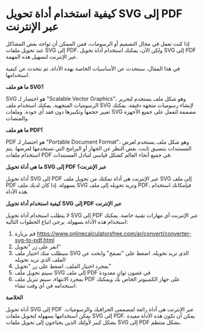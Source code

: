 كيفية استخدام أداة تحويل SVG إلى PDF عبر الإنترنت
=================================================

إذا كنت تعمل في مجال التصميم أو الرسومات، فمن الممكن أن تواجه بعض المشاكل عند تحويل ملفات SVG إلى PDF. ولكن الآن، يمكنك استخدام أداة تحويل SVG إلى PDF عبر الإنترنت لتسهيل هذه المهمة.

في هذا المقال، سنتحدث عن الأساسيات الخاصة بهذه الأداة، ثم نتحدث عن كيفية استخدامها.

**ما هو ملف SVG؟**

SVG هو اختصار لـ "Scalable Vector Graphics"، وهو شكل ملف يستخدم لتحرير الرسوميات المتجهية. يمكنك استخدام ملف SVG لإنشاء رسوميات متجهة دقيقة. يمكنك تغيير حجمها وتكبيرها دون فقد أي جودة. وملفات SVG مصممة لتعمل على جميع الأجهزة والمنصات.

**ما هو ملف PDF؟**

PDF هو اختصار لـ "Portable Document Format"، وهو شكل ملف يستخدم لعرض المستندات بتنسيق ثابت، بغض النظر عن الجهاز أو البرامج التي تستخدمها لعرضها. يتم استخدام ملفات PDF في جميع أنحاء العالم كشكل قياسي لتبادل المستندات.

**ما هي أداة تحويل SVG إلى PDF عبر الإنترنت؟**

أداة تحويل SVG إلى PDF عبر الإنترنت هي أداة تمكنك من تحويل ملف SVG إلى ملف PDF بسهولة. إذا كان لديك ملف SVG وتريد تحويله إلى ملف PDF، فبإمكانك استخدام هذه الأداة.

**كيفية استخدام أداة تحويل SVG إلى PDF عبر الإنترنت**

لا يتطلب استخدام أداة تحويل SVG إلى PDF عبر الإنترنت أي مهارات تقنية خاصة. يمكنك استخدام هذه الأداة بسهولة. يرجى اتباع الخطوات التالية:

1. قم بزيارة <https://www.onlinecalculatorsfree.com/ar/convert/converter-svg-to-pdf.html>
2. انقر على زر "تحويل"
3. سيطلب منك اختيار ملف SVG الذي تريد تحويله. اضغط على "تصفح" وابحث عن الملف الذي تريد تحويله
4. بمجرد اختيار الملف، اضغط على زر "تحويل"
5. سيتم تحويل ملف SVG إلى ملف PDF في غضون ثوانٍ معدودة
6. بمجرد الانتهاء، سيتم تنزيل ملف PDF على جهاز الكمبيوتر الخاص بك ويمكنك استخدامه في أي وقت تشاء.

**الخلاصة**

أداة تحويل SVG إلى PDF عبر الإنترنت هي أداة رائعة لمصممي الجرافيك والرسوميات. يمكن استخدامها بسهولة لتحويل ملفات SVG إلى PDF. يمكن أن تكون هذه الأداة مفيدة بشكل كبير لأولئك الذين يحتاجون إلى تحويل ملفات SVG إلى PDF بشكل منتظم.